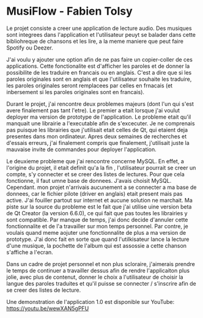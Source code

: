 # MusiFlow - Fabien Tolsy

Le projet consiste a creer une application de lecture audio. Des musiques sont integrees dans l'application et l'utilisateur peuyt se balader dans cette bibliohreque de chansons et les lire, a la meme maniere que peut faire Spotify ou Deezer.

J'ai voulu y ajouter une option afin de ne pas faire un copier-coller de ces applications. Cette fonctionalite est d'afficher les paroles et de donner la possibilite de les traduire en francais ou en anglais. C'est a dire que si les paroles originales sont en anglais et que l'utilisateur souhaite les traduire, les paroles originales seront remplacees par celles en frnacais (et inbersement si les paroles originales sont en francais).

Durant le projet, j'ai rencontre deux problemes majeurs (dont l'un qui s'est avere finalement pas tant l'etre). 
Le premier a etait lorsque j'ai voulut deployer ma version de prototype de l'application. Le probleme etait qu'il manquait une librairie a l'executable afin de s'excecuter. Je ne comprenais pas puisque les librairies que j'utilisait etait celles de Qt, qui etaient deja presentes dans mon ordinateur. Apres deux semaines de recherches et d'essais erreurs, j'ai finalement compris que finalement, j'utilisait juste la mauvaise invite de commandes pour deployer l'application.

Le deuxieme probleme que j'ai rencontre concerne MySQL. En effet, a l'origine du projet, il etait definit qu'a la fin , l'utilisateur pourrait se creer un compte, s'y connecter et se creer des listes de lectures. Pour que cela fonctionne, il faut umne base de donnees. J'avais choisit MySQL. Cependant. mon projet n'arrivais aucunement a se connecter a ma base de donnees, car le fichier pilote (driver en anglais) etait present mais pas active. J'ai fouiller partout sur internet et aucune solution ne marchait. Ma piste sur la source du probleme est le fait que j'ai utilise uine version beta de Qt Creator (la version 6.6.0), ce qui fait que pas toutes les librairies y sont compatible. Par manque de temps, j'ai donc decide d'annuler cette fonctionnalite et de l'a travailler sur mon temps personnel. Par contre, je voulais quand meme aojuter une fonctionnalite de plus a ma version de prototype. J'ai donc fait en sorte que quand l'utilkisateur lance la lecture d'une musique, la pochette de l'album qui est assossie a cette chanson s'affiche a l'ecran.

Dans un cadre de projet personnel et non plus scloraire, j'aimerais prendre le temps de continuer a travailler dessus afin de rendre l'applicaiton plus jolie, avec plus de contenut, donner le choix a l'utilisateur de choisir la langue des paroles traduites et qu'il puisse se connecter / s'inscrire afin de se creer des listes de lecture.

Une demonstration de l'application 1.0 est disponible sur YouTube: https://youtu.be/wewXAN5gPFU
